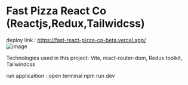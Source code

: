 # Fast Pizza React Co (Reactjs,Redux,Tailwidcss)

deploy link : https://fast-react-pizza-co-beta.vercel.app/
<br>
![image](https://github.com/user-attachments/assets/46f31883-c800-40c8-a62c-438574052000)


Technologies used in this project: Vite, react-router-dom, Redux toolkit, Tailwindcss

run applicaition :
open terminal
npm run dev

